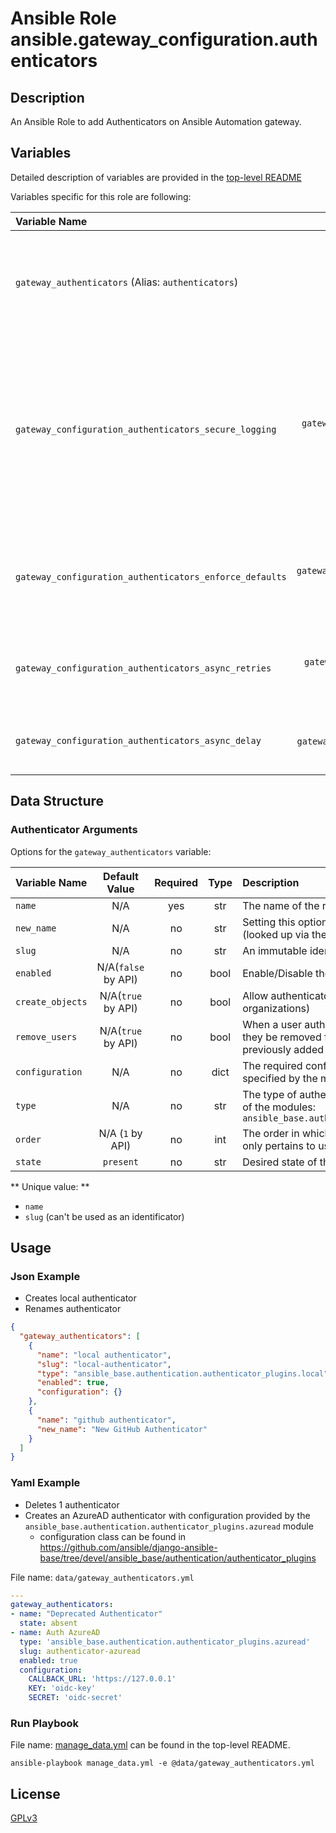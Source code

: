# Ansible Role ansible.gateway_configuration.authenticators

## Description

An Ansible Role to add Authenticators on Ansible Automation gateway.

## Variables

Detailed description of variables are provided in the [top-level README](../../README.md)

Variables specific for this role are following:

| Variable Name                                           |                    Default Value                    | Required | Description                                                                                                                                                          |                                                      |
|:--------------------------------------------------------|:---------------------------------------------------:|:--------:|:---------------------------------------------------------------------------------------------------------------------------------------------------------------------|:----------------------------------------------------:|
| `gateway_authenticators` (Alias: `authenticators`)      |          [below](#authenticator-arguments)          |   yes    | Data structure describing your organization entries described below.                                                                                                 |        [more](../../README.md#data-variables)        |
| `gateway_configuration_authenticators_secure_logging`   |  `gateway_configuration_secure_logging` OR `false`  |    no    | Whether or not to include the sensitive organizations role tasks in the log. Set this value to `True` if you will be providing your sensitive values from elsewhere. |   [more](../../README.md#secure-logging-variables)   |
| `gateway_configuration_authenticators_enforce_defaults` | `gateway_configuration_enforce_defaults` OR `false` |    no    | Whether or not to enforce default option values on only the organizations role.                                                                                      |      [more](../../README.md#enforcing-defaults)      |
| `gateway_configuration_authenticators_async_retries`    |    `gateway_configuration_async_retries` OR `30`    |    no    | This variable sets the number of retries to attempt for the role.                                                                                                    | [more](../../README.md#asynchronous-retry-variables) |
| `gateway_configuration_authenticators_async_delay`      |     `gateway_configuration_async_delay` OR `1`      |    no    | This sets the delay between retries for the role.                                                                                                                    | [more](../../README.md#asynchronous-retry-variables) |

## Data Structure

### Authenticator Arguments

Options for the `gateway_authenticators` variable:

| Variable Name    |    Default Value    | Required | Type | Description                                                                                                                  |
|:-----------------|:-------------------:|:--------:|:----:|:-----------------------------------------------------------------------------------------------------------------------------|
| `name`           |         N/A         |   yes    | str  | The name of the resource                                                                                                     |
| `new_name`       |         N/A         |    no    | str  | Setting this option will change the existing name (looked up via the name field)                                             |
| `slug`           |         N/A         |    no    | str  | An immutable identifier for the authenticator                                                                                |
| `enabled`        | N/A(`false` by API) |    no    | bool | Enable/Disable the authenticator                                                                                             |
| `create_objects` | N/A(`true` by API)  |    no    | bool | Allow authenticator to create objects (users, teams, organizations)                                                          |
| `remove_users`   | N/A(`true` by API)  |    no    | bool | When a user authenticates from this source should they be removed from any other groups they were previously added to        |
| `configuration`  |         N/A         |    no    | dict | The required configuration for this source (dict keys specified by the module in 'type')                                     |
| `type`           |         N/A         |    no    | str  | The type of authentication service this is. Can be one of the modules: `ansible_base.authentication.authenticator_plugins.*` |
| `order`          |  N/A (`1` by API)   |    no    | int  | The order in which an authenticator will be tried. This only pertains to username/password authenticators                    |
| `state`          |      `present`      |    no    | str  | Desired state of the resource.                                                                                               |

** Unique value: **

- `name`
- `slug` (can't be used as an identificator)

## Usage

### Json Example

- Creates local authenticator
- Renames authenticator

```json
{
  "gateway_authenticators": [
    {
      "name": "local authenticator",
      "slug": "local-authenticator",
      "type": "ansible_base.authentication.authenticator_plugins.local",
      "enabled": true,
      "configuration": {}
    },
    {
      "name": "github authenticator",
      "new_name": "New GitHub Authenticator"
    }
  ]
}
```

### Yaml Example

- Deletes 1 authenticator
- Creates an AzureAD authenticator with configuration provided by the `ansible_base.authentication.authenticator_plugins.azuread` module
  - configuration class can be found in https://github.com/ansible/django-ansible-base/tree/devel/ansible_base/authentication/authenticator_plugins

File name: `data/gateway_authenticators.yml`

```yaml
---
gateway_authenticators:
- name: "Deprecated Authenticator"
  state: absent
- name: Auth AzureAD
  type: 'ansible_base.authentication.authenticator_plugins.azuread'
  slug: authenticator-azuread
  enabled: true
  configuration:
    CALLBACK_URL: 'https://127.0.0.1'
    KEY: 'oidc-key'
    SECRET: 'oidc-secret'
```

### Run Playbook

File name: [manage_data.yml](../../README.md#example-ansible-playbook) can be found in the top-level README.

```shell
ansible-playbook manage_data.yml -e @data/gateway_authenticators.yml
```

## License

[GPLv3](https://github.com/redhat-cop/infra.platform_configuration/blob/main/COPYING)

